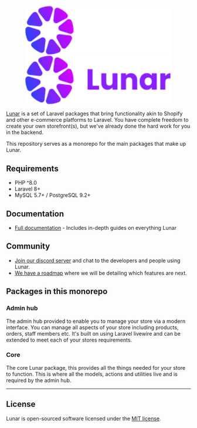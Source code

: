 <div align="center" height="400">
    <img src="https://raw.githubusercontent.com/lunarphp/art/main/lunar-logo.svg#gh-dark-mode-only" alt="Lunar" width="400">
    <img src="https://raw.githubusercontent.com/lunarphp/art/main/lunar-logo-dark.svg#gh-light-mode-only" alt="Lunar" width="400">
</div>

[Lunar](https://lunarphp.io) is a set of Laravel packages that bring functionality akin to Shopify and other e-commerce platforms to Laravel. You have complete freedom to create your own storefront(s), but we've already done the hard work for you in the backend.

This repository serves as a monorepo for the main packages that make up Lunar.

## Requirements

- PHP ^8.0
- Laravel 8+
- MySQL 5.7+ / PostgreSQL 9.2+

## Documentation

- [Full documentation](https://docs.lunarphp.io/) - Includes in-depth guides on everything Lunar

## Community

- [Join our discord server](https://discord.gg/v6qVWaf) and chat to the developers and people using Lunar.
- [We have a roadmap](https://github.com/orgs/lunarphp/projects/5) where we will be detailing which features are next.

## Packages in this monorepo

### Admin hub

The admin hub provided to enable you to manage your store via a modern interface. You can manage all aspects of your store including products, orders, staff members etc. It's built on using Laravel livewire and can be extended to meet each of your stores requirements.

### Core

The core Lunar package, this provides all the things needed for your store to function. This is where all the models, actions and utilities live and is required by the admin hub.

---

## License

Lunar is open-sourced software licensed under the [MIT license](https://opensource.org/licenses/MIT).
